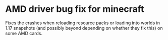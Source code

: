 # AMD driver bug fix for minecraft

Fixes the crashes when reloading resource packs or loading into worlds in 1.17 snapshots (and possibly beyond depending on whether they fix this) on some AMD cards.
